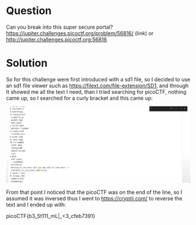 # Question
Can you break into this super secure portal? https://jupiter.challenges.picoctf.org/problem/56816/ (link) or http://jupiter.challenges.picoctf.org:56816

# Solution
So for this challenge were first introduced with a sd1 file, so I decided to use an sd1 file viewer such as https://filext.com/file-extension/SD1, and through It showed me all the text I need, than I tried searching for picoCTF, nothing came up, so I searched for a curly bracket and this came up:

![alt text](https://github.com/MohammedAl-Rasheed/picoCTF_Solutions/blob/main/Forensics/Images/Sd1.png?raw=true)

From that point I noticed that the picoCTF was on the end of the line, so I assumed it was inversed thus I went to https://cryptii.com/ to reverse the text and I ended up with:

picoCTF{b3_5t111_mL|_<3_cfeb7391} 
